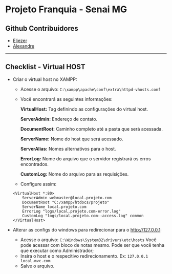 # Projeto Franquia - Senai MG

## Github Contribuidores

- [Eliezer](https://github.com/EliezerAVS)
- [Alexandre](https://github.com/alexhgame)

---

## Checklist - Virtual HOST
- Criar o virtual host no XAMPP:
    - Acesse o arquivo: ```C:\xampp\apache\conf\extra\httpd-vhosts.conf```
    - Você encontrará as seguintes informações:
      
      **VirtualHost:** Tag definindo as configurações do virtual host.
      
      **ServerAdmin:** Endereço de contato.
      
      **DocumentRoot:** Caminho completo até a pasta que será acessada.
      
      **ServerName:** Nome do host que será acessado.
      
      **ServerAlias:** Nomes alternativos para o host.
      
      **ErrorLog:**  Nome do arquivo que o servidor registrará os erros encontrados.
      
      **CustomLog:** Nome do arquivo para as requisições.
    
    - Configure assim:
    ```
    <VirtualHost *:80>
        ServerAdmin webmaster@local.projeto.com
        DocumentRoot "C:/xampp/htdocs/projeto"
        ServerName local.projeto.com
        ErrorLog "logs/local.projeto.com-error.log"
        CustomLog "logs/local.projeto.com--access.log" common
    </VirtualHost>
    ```

- Alterar as configs do windows para redirecionar para o http://127.0.0.1:
    - Acesse o arquivo: ```C:\Windows\System32\drivers\etc\hosts``` Você pode acessar com bloco de notas mesmo. Pode ser que você tenha que executar como Administrador;
    - Insira o host e o respecitivo redirecionamento. Ex: ```127.0.0.1       local.mvc.com```
    - Salve o arquivo.
